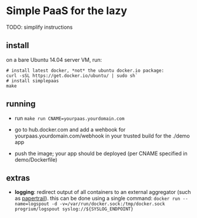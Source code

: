 # Simple PaaS for the lazy

TODO: simplify instructions

## install

on a bare Ubuntu 14.04 server VM, run:

```
# install latest docker, *not* the ubuntu docker.io package:
curl -sSL https://get.docker.io/ubuntu/ | sudo sh`
# install simplepaas
make
```

## running

* run `make run CNAME=yourpaas.yourdomain.com`

* go to hub.docker.com and add a wehbook for
  yourpaas.yourdomain.com/webhook in your trusted build for the ./demo
  app

* push the image; your app should be deployed (per CNAME specified in
  demo/Dockerfile)

## extras

* **logging**: redirect output of all containers to an external
  aggregator (such as [papertrail](https://papertrailapp.com/)). this
  can be done using a single command: `docker run --name=logspout -d
  -v=/var/run/docker.sock:/tmp/docker.sock progrium/logspout
  syslog://${SYSLOG_ENDPOINT}`

